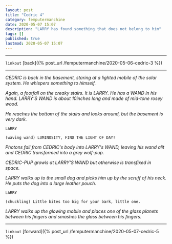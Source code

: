 ```yaml
---
layout: post
title: "Cedric 4"
category: femputermanchine
date: 2020-05-07 15:07
description: "LARRY has found something that does not belong to him"
tags: []
published: true
lastmod: 2020-05-07 15:07
---
```


*****

`linkout`
[back]({% post_url /femputermanchine/2020-05-06-cedric-3 %})

*****

<i>CEDRIC is back in the basement, staring at a lighted mobile of the solar system. He whispers something to himself.</i>

<i>Again, a footfall on the creaky stairs. It is LARRY. He has a WAND in his hand. LARRY'S WAND is about 10inches long and made of mid-tone rosey wood.</i>

<i>He reaches the bottom of the stairs and looks around, but the basement is very dark.</i>

```
LARRY

(waving wand) LUMINOSITY, FIND THE LIGHT OF DAY!
```

<I>Photons fall from CEDRIC's body into LARRY's WAND, leaving his wand alit and CEDRIC transformed into a grey wolf-pup.</i>

<i>CEDRIC-PUP growls at LARRY'S WAND but otherwise is transfixed in space.</i>

<i>LARRY walks up to the small dog and picks him up by the scruff of his neck. He puts the dog into a large leather pouch.</i>

```
LARRY

(chuckling) Little bites too big for your bark, little one.
```

<i>LARRY walks up the glowing mobile and places one of the glass planets between his fingers and smashes the glass between his fingers.</i>

*****
`linkout`
[forward]({% post_url /femputermanchine/2020-05-07-cedric-5 %})


